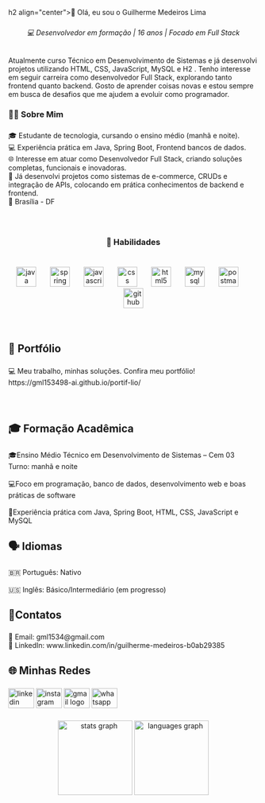 h2 align="center">👋 Olá, eu sou o Guilherme Medeiros Lima</h2>

###

<h6 align="center">💻 Desenvolvedor em formação | 16 anos | Focado em Full Stack</h6>

###

<p align="left">Atualmente curso Técnico em Desenvolvimento de Sistemas e já desenvolvi projetos utilizando HTML, CSS, JavaScript, MySQL e H2 . Tenho interesse em seguir carreira como desenvolvedor Full Stack, explorando tanto frontend quanto backend. Gosto de aprender coisas novas e estou sempre em busca de desafios que me ajudem a evoluir como programador.</p>

###

<h3 align="left">👨‍💻 Sobre Mim</h3>

###

<p align="left">🎓 Estudante de tecnologia, cursando o ensino médio (manhã e noite).<br>💻 Experiência prática em Java, Spring Boot, Frontend bancos de dados.<br>🌐 Interesse em atuar como Desenvolvedor Full Stack, criando soluções completas, funcionais e inovadoras.<br>📂 Já desenvolvi projetos como sistemas de e-commerce, CRUDs e integração de APIs, colocando em prática conhecimentos de backend e frontend.<br>📍 Brasília - DF</p>

###

<br clear="both">

<h3 align="center">🚀 Habilidades</h3>

###

<br clear="both">

<div align="center">
  <img src="https://cdn.jsdelivr.net/gh/devicons/devicon/icons/java/java-original-wordmark.svg" height="40" alt="java logo"  />
  <img width="20" />
  <img src="https://cdn.jsdelivr.net/gh/devicons/devicon/icons/spring/spring-original.svg" height="40" alt="spring logo"  />
  <img width="20" />
  <img src="https://cdn.jsdelivr.net/gh/devicons/devicon/icons/javascript/javascript-original.svg" height="40" alt="javascript logo"  />
  <img width="20" />
  <img src="https://cdn.jsdelivr.net/gh/devicons/devicon/icons/css3/css3-plain-wordmark.svg" height="40" alt="css logo"  />
  <img width="20" />
  <img src="https://cdn.jsdelivr.net/gh/devicons/devicon/icons/html5/html5-plain-wordmark.svg" height="40" alt="html5 logo"  />
  <img width="20" />
  <img src="https://cdn.jsdelivr.net/gh/devicons/devicon/icons/mysql/mysql-original.svg" height="40" alt="mysql logo"  />
  <img width="20" />
  <img src="https://skillicons.dev/icons?i=postman" height="40" alt="postman logo"  />
  <img width="20" />
  <img src="https://cdn.simpleicons.org/github/181717" height="40" alt="github logo"  />
</div>

###

<br clear="both">

<h2 align="left">📌 Portfólio</h2>

###

<p align="left">💻 Meu trabalho, minhas soluções. Confira meu portfólio!<br>https://gml153498-ai.github.io/portif-lio/</p>

###

<br clear="both">

<h2 align="left">🎓 Formação Acadêmica</h2>

###

<p align="left">🎓Ensino Médio Técnico em Desenvolvimento de Sistemas – Cem 03<br>Turno: manhã e noite<br><br>💻Foco em programação, banco de dados, desenvolvimento web e boas práticas de software<br><br>🚀Experiência prática com Java, Spring Boot, HTML, CSS, JavaScript e MySQL</p>

###

<h2 align="left">🗣️ Idiomas</h2>

###

<p align="left">🇧🇷 Português: Nativo<br><br>🇺🇸 Inglês: Básico/Intermediário (em progresso)</p>

###

<h2 align="left">📌Contatos</h2>

###

<p align="left">📧 Email: gml1534@gmail.com<br>💼 LinkedIn: www.linkedin.com/in/guilherme-medeiros-b0ab29385</p>

###

<h2 align="left">🌐 Minhas Redes</h2>

###

<div align="left">
  <img src="https://raw.githubusercontent.com/maurodesouza/profile-readme-generator/master/src/assets/icons/social/linkedin/default.svg" width="52" height="40" alt="linkedin logo"  />
  <img src="https://raw.githubusercontent.com/maurodesouza/profile-readme-generator/master/src/assets/icons/social/instagram/default.svg" width="52" height="40" alt="instagram logo"  />
  <img src="https://raw.githubusercontent.com/maurodesouza/profile-readme-generator/master/src/assets/icons/social/gmail/default.svg" width="52" height="40" alt="gmail logo"  />
  <img src="https://raw.githubusercontent.com/maurodesouza/profile-readme-generator/master/src/assets/icons/social/whatsapp/default.svg" width="52" height="40" alt="whatsapp logo"  />
</div>

###

<div align="center">
  <img src="https://github-readme-stats.vercel.app/api?username=gml153498-ai&hide_title=false&hide_rank=false&show_icons=true&include_all_commits=true&count_private=true&disable_animations=false&theme=dracula&locale=en&hide_border=false&order=1" height="150" alt="stats graph"  />
  <img src="https://github-readme-stats.vercel.app/api/top-langs?username=gml153498-ai&locale=en&hide_title=false&layout=compact&card_width=320&langs_count=5&theme=dracula&hide_border=false&order=2" height="150" alt="languages graph"  />
</div>

###
